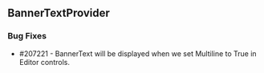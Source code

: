 ## BannerTextProvider

### Bug Fixes

* \#207221 - BannerText will be displayed when we set Multiline to True in Editor controls.